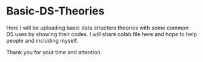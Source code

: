 # Basic-DS-Theories

Here I will be uploading basic data structers theories with some common DS uses by showing their codes.
I will share colab file here and hope to help people and including myself.

Thank you for your time and attention.
